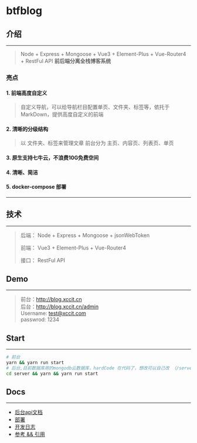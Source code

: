 # btfblog
## 介绍
---
> Node + Express + Mongoose + Vue3 + Element-Plus + Vue-Router4  +  RestFul API **前后端分离全栈博客系统** 

### 亮点
#### 1. 前端高度自定义
> 自定义导航，可以给导航栏目配置单页、文件夹、标签等，依托于MarkDown，提供高度自定义的前端
#### 2. 清晰的分级结构
> 以 文件夹、标签来管理文章
> 前台分为 主页、内容页、列表页、单页

#### 3. 原生支持七牛云，不浪费10G免费空间

#### 4. 清晰、简洁

#### 5. docker-compose 部署
---  
## 技术
---
> 后端： Node + Express + Mongoose + jsonWebToken
> 
> 前端： Vue3 + Element-Plus + Vue-Router4 
> 
> 接口： RestFul API

## Demo
---
> 前台：http://blog.xccit.cn <br>
> 后台：http://blog.xccit.cn/admin <br>
> Username: test@xccit.com <br>
> passwrod: 1234 <br>

## Start
---
```bash
# 前台
yarn && yarn run start
# 后台,目前数据库用的mongodb云数据库，hardCode 在代码了，想改可以自己改 （/server/.env）
cd server && yarn && yarn run start
```

## Docs
---
- [后台api文档](./Docs/Api.md)
- [部署](./Docs/Deploy.md)
- [开发日志](./Docs/Logs.md)
- [参考 && 引用](./Docs//Reference.md)

